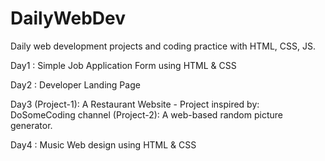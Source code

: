 # DailyWebDev
Daily web development projects and coding practice with HTML, CSS, JS.

Day1 : Simple Job Application Form using HTML & CSS

Day2 : Developer Landing Page 

Day3 (Project-1): A Restaurant Website - Project inspired by: DoSomeCoding channel
     (Project-2): A web-based random picture generator.

Day4 : Music Web design using HTML & CSS 
